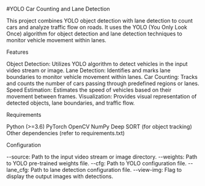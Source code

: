 #YOLO Car Counting and Lane Detection

This project combines YOLO object detection with lane detection to count cars and analyze traffic flow on roads. It uses the YOLO (You Only Look Once) algorithm for object detection and lane detection techniques to monitor vehicle movement within lanes.

Features

Object Detection: Utilizes YOLO algorithm to detect vehicles in the input video stream or image.
Lane Detection: Identifies and marks lane boundaries to monitor vehicle movement within lanes.
Car Counting: Tracks and counts the number of cars passing through predefined regions or lanes.
Speed Estimation: Estimates the speed of vehicles based on their movement between frames.
Visualization: Provides visual representation of detected objects, lane boundaries, and traffic flow.


Requirements

Python (>=3.6)
PyTorch
OpenCV
NumPy
Deep SORT (for object tracking)
Other dependencies (refer to requirements.txt)

Configuration

--source: Path to the input video stream or image directory.
--weights: Path to YOLO pre-trained weights file.
--cfg: Path to YOLO configuration file.
--lane_cfg: Path to lane detection configuration file.
--view-img: Flag to display the output images with detections.

